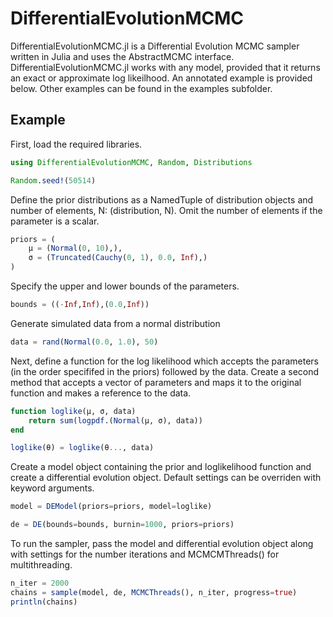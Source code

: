 # DifferentialEvolutionMCMC

DifferentialEvolutionMCMC.jl is a Differential Evolution MCMC sampler written in Julia and uses the AbstractMCMC interface. DifferentialEvolutionMCMC.jl works with any model, provided that it returns an exact or approximate log likeilhood. An annotated example is provided below. Other examples can be found in the examples subfolder.

## Example

First, load the required libraries.

```julia
using DifferentialEvolutionMCMC, Random, Distributions

Random.seed!(50514)
```

Define the prior distributions as a NamedTuple of distribution objects and number of elements, N: (distribution, N). Omit the number of elements if the parameter is a scalar.

```julia
priors = (
    μ = (Normal(0, 10),),
    σ = (Truncated(Cauchy(0, 1), 0.0, Inf),)
)
```

Specify the upper and lower bounds of the parameters.

```julia
bounds = ((-Inf,Inf),(0.0,Inf))
```

Generate simulated data from a normal distribution

```julia
data = rand(Normal(0.0, 1.0), 50)
```

Next, define a function for the log likelihood which accepts the parameters (in the order specififed in the priors) followed by the data. Create a second method that accepts a vector of parameters and maps it to the original function and makes a reference to the data.

```julia
function loglike(μ, σ, data)
    return sum(logpdf.(Normal(μ, σ), data))
end

loglike(θ) = loglike(θ..., data)
```

Create a model object containing the prior and loglikelihood function and create a differential evolution object. Default settings can be overriden with keyword arguments.

```julia
model = DEModel(priors=priors, model=loglike)

de = DE(bounds=bounds, burnin=1000, priors=priors)

```

To run the sampler, pass the model and differential evolution object along with settings for the number iterations and MCMCMThreads() for multithreading.

```julia
n_iter = 2000
chains = sample(model, de, MCMCThreads(), n_iter, progress=true)
println(chains)
```
